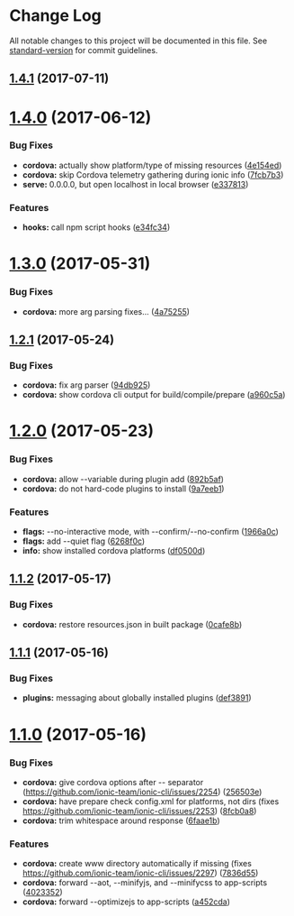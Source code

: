 # Change Log

All notable changes to this project will be documented in this file.
See [standard-version](https://github.com/conventional-changelog/standard-version) for commit guidelines.

<a name="1.4.1"></a>
## [1.4.1](https://github.com/ionic-team/ionic-cli/compare/@ionic/cli-plugin-cordova@1.4.0...@ionic/cli-plugin-cordova@1.4.1) (2017-07-11)




<a name="1.4.0"></a>
# [1.4.0](https://github.com/ionic-team/ionic-cli/compare/@ionic/cli-plugin-cordova@1.3.0...@ionic/cli-plugin-cordova@1.4.0) (2017-06-12)


### Bug Fixes

* **cordova:** actually show platform/type of missing resources ([4e154ed](https://github.com/ionic-team/ionic-cli/commit/4e154ed))
* **cordova:** skip Cordova telemetry gathering during ionic info ([7fcb7b3](https://github.com/ionic-team/ionic-cli/commit/7fcb7b3))
* **serve:** 0.0.0.0, but open localhost in local browser ([e337813](https://github.com/ionic-team/ionic-cli/commit/e337813))


### Features

* **hooks:** call npm script hooks ([e34fc34](https://github.com/ionic-team/ionic-cli/commit/e34fc34))




<a name="1.3.0"></a>
# [1.3.0](https://github.com/ionic-team/ionic-cli/compare/@ionic/cli-plugin-cordova@1.2.1...@ionic/cli-plugin-cordova@1.3.0) (2017-05-31)


### Bug Fixes

* **cordova:** more arg parsing fixes... ([4a75255](https://github.com/ionic-team/ionic-cli/commit/4a75255))




<a name="1.2.1"></a>
## [1.2.1](https://github.com/ionic-team/ionic-cli/compare/@ionic/cli-plugin-cordova@1.2.0...@ionic/cli-plugin-cordova@1.2.1) (2017-05-24)


### Bug Fixes

* **cordova:** fix arg parser ([94db925](https://github.com/ionic-team/ionic-cli/commit/94db925))
* **cordova:** show cordova cli output for build/compile/prepare ([a960c5a](https://github.com/ionic-team/ionic-cli/commit/a960c5a))




<a name="1.2.0"></a>
# [1.2.0](https://github.com/ionic-team/ionic-cli/compare/@ionic/cli-plugin-cordova@1.1.2...@ionic/cli-plugin-cordova@1.2.0) (2017-05-23)


### Bug Fixes

* **cordova:** allow --variable during plugin add ([892b5af](https://github.com/ionic-team/ionic-cli/commit/892b5af))
* **cordova:** do not hard-code plugins to install ([9a7eeb1](https://github.com/ionic-team/ionic-cli/commit/9a7eeb1))


### Features

* **flags:** --no-interactive mode, with --confirm/--no-confirm ([1966a0c](https://github.com/ionic-team/ionic-cli/commit/1966a0c))
* **flags:** add --quiet flag ([6268f0c](https://github.com/ionic-team/ionic-cli/commit/6268f0c))
* **info:** show installed cordova platforms ([df0500d](https://github.com/ionic-team/ionic-cli/commit/df0500d))




<a name="1.1.2"></a>
## [1.1.2](https://github.com/ionic-team/ionic-cli/compare/@ionic/cli-plugin-cordova@1.1.1...@ionic/cli-plugin-cordova@1.1.2) (2017-05-17)


### Bug Fixes

* **cordova:** restore resources.json in built package ([0cafe8b](https://github.com/ionic-team/ionic-cli/commit/0cafe8b))




<a name="1.1.1"></a>
## [1.1.1](https://github.com/ionic-team/ionic-cli/compare/@ionic/cli-plugin-cordova@1.1.0...@ionic/cli-plugin-cordova@1.1.1) (2017-05-16)


### Bug Fixes

* **plugins:** messaging about globally installed plugins ([def3891](https://github.com/ionic-team/ionic-cli/commit/def3891))




<a name="1.1.0"></a>
# [1.1.0](https://github.com/ionic-team/ionic-cli/compare/@ionic/cli-plugin-cordova@1.0.0...@ionic/cli-plugin-cordova@1.1.0) (2017-05-16)


### Bug Fixes

* **cordova:** give cordova options after -- separator (https://github.com/ionic-team/ionic-cli/issues/2254) ([256503e](https://github.com/ionic-team/ionic-cli/commit/256503e))
* **cordova:** have prepare check config.xml for platforms, not dirs (fixes https://github.com/ionic-team/ionic-cli/issues/2253) ([8fcb0a8](https://github.com/ionic-team/ionic-cli/commit/8fcb0a8))
* **cordova:** trim whitespace around response ([6faae1b](https://github.com/ionic-team/ionic-cli/commit/6faae1b))


### Features

* **cordova:** create www directory automatically if missing (fixes https://github.com/ionic-team/ionic-cli/issues/2297) ([7836d55](https://github.com/ionic-team/ionic-cli/commit/7836d55))
* **cordova:** forward --aot, --minifyjs, and --minifycss to app-scripts ([4023352](https://github.com/ionic-team/ionic-cli/commit/4023352))
* **cordova:** forward --optimizejs to app-scripts ([a452cda](https://github.com/ionic-team/ionic-cli/commit/a452cda))
